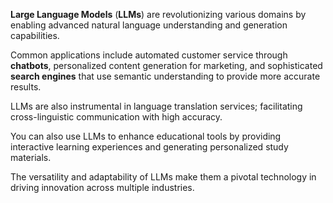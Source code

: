**Large Language Models** (**LLMs**) are revolutionizing various domains by enabling advanced natural language understanding and generation capabilities.

Common applications include automated customer service through **chatbots**, personalized content generation for marketing, and sophisticated **search engines** that use semantic understanding to provide more accurate results.

LLMs are also instrumental in language translation services; facilitating cross-linguistic communication with high accuracy.

You can also use LLMs to enhance educational tools by providing interactive learning experiences and generating personalized study materials.

The versatility and adaptability of LLMs make them a pivotal technology in driving innovation across multiple industries.
